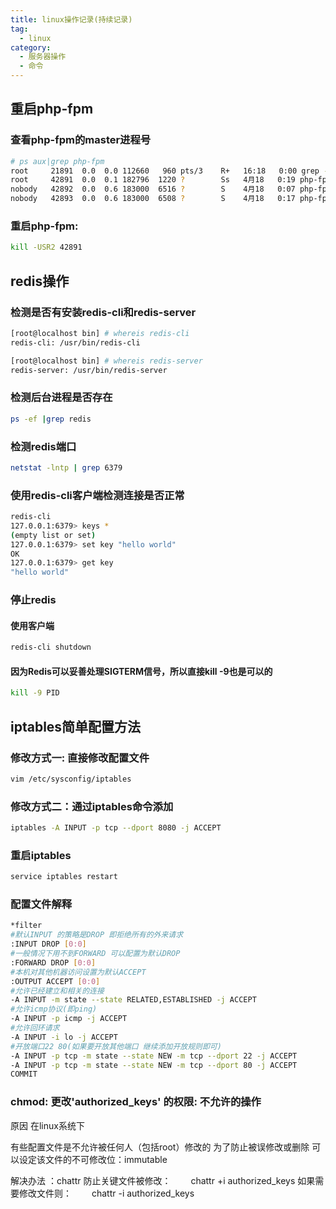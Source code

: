 ```yaml
---
title: linux操作记录(持续记录)
tag:
  - linux
category:
  - 服务器操作
  - 命令
---
```


## 重启php-fpm
### 查看php-fpm的master进程号
```bash
# ps aux|grep php-fpm
root     21891  0.0  0.0 112660   960 pts/3    R+   16:18   0:00 grep --color=auto php-fpm
root     42891  0.0  0.1 182796  1220 ?        Ss   4月18   0:19 php-fpm: master process (/Data/apps/php7/etc/php-fpm.conf)
nobody   42892  0.0  0.6 183000  6516 ?        S    4月18   0:07 php-fpm: pool www
nobody   42893  0.0  0.6 183000  6508 ?        S    4月18   0:17 php-fpm: pool www
```

### 重启php-fpm:
```bash
kill -USR2 42891
```
<!--more-->

## redis操作

### 检测是否有安装redis-cli和redis-server

```bash
[root@localhost bin] # whereis redis-cli
redis-cli: /usr/bin/redis-cli

[root@localhost bin] # whereis redis-server
redis-server: /usr/bin/redis-server
```

### 检测后台进程是否存在
```bash
ps -ef |grep redis
```
### 检测redis端口
```bash
netstat -lntp | grep 6379
```
### 使用redis-cli客户端检测连接是否正常
```bash
redis-cli
127.0.0.1:6379> keys *
(empty list or set)
127.0.0.1:6379> set key "hello world"
OK
127.0.0.1:6379> get key
"hello world"
```
### 停止redis
#### 使用客户端
```bash
redis-cli shutdown
```
#### 因为Redis可以妥善处理SIGTERM信号，所以直接kill -9也是可以的
```bash
kill -9 PID
```
## iptables简单配置方法
### 修改方式一: 直接修改配置文件
```bash
vim /etc/sysconfig/iptables
```
### 修改方式二：通过iptables命令添加
```bash
iptables -A INPUT -p tcp --dport 8080 -j ACCEPT
```
### 重启iptables
```bash
service iptables restart
```
### 配置文件解释
```bash
*filter
#默认INPUT 的策略是DROP 即拒绝所有的外来请求
:INPUT DROP [0:0]
#一般情况下用不到FORWARD 可以配置为默认DROP
:FORWARD DROP [0:0]
#本机对其他机器访问设置为默认ACCEPT
:OUTPUT ACCEPT [0:0]
#允许已经建立和相关的连接
-A INPUT -m state --state RELATED,ESTABLISHED -j ACCEPT
#允许icmp协议(即ping)
-A INPUT -p icmp -j ACCEPT
#允许回环请求
-A INPUT -i lo -j ACCEPT
#开放端口22 80(如果要开放其他端口 继续添加开放规则即可)
-A INPUT -p tcp -m state --state NEW -m tcp --dport 22 -j ACCEPT
-A INPUT -p tcp -m state --state NEW -m tcp --dport 80 -j ACCEPT
COMMIT
```

### chmod: 更改'authorized_keys' 的权限: 不允许的操作
原因
在linux系统下

有些配置文件是不允许被任何人（包括root）修改的
为了防止被误修改或删除
可以设定该文件的不可修改位：immutable

解决办法 ：chattr
防止关键文件被修改：
　　chattr +i authorized_keys
如果需要修改文件则：
　　chattr -i authorized_keys
